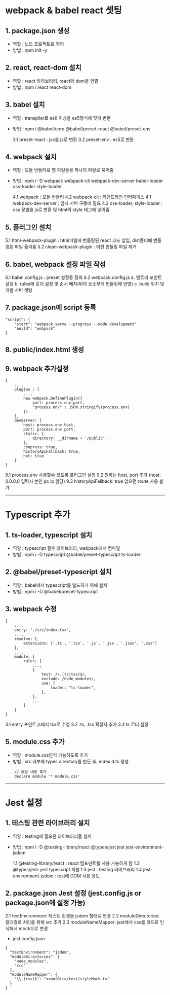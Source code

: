 # webpack & babel react 셋팅

## 1. package.json 생성

- 역할 : 노드 프로젝트로 정의
- 방법 : npm init -y

## 2. react, react-dom 설치

- 역할 : react 라이브러리, react와 dom을 연결
- 방법 : npm i react react-dom

## 3. babel 설치

- 역할 : transpiler로 es6 이상을 es5형식에 맞게 변환
- 방법 : npm i @babel/core @babel/preset-react @babel/preset-env

  3.1 preset-react : jsx를 js로 변환 3.2 preset-env : es5로 변환

## 4. webpack 설치

- 역할 : 모듈 번들러로 웹 파일들을 하나의 파일로 묶어줌
- 방법 : npm i -D webpack webpack-cli webpack-dev-server babel-loader css-loader style-loader

  4.1 webpack : 모듈 번들러 4.2 webpack-cli : 커맨드라인 인터페이스 4.1 webpack-dev-server : 임시 서버 구동에 필요 4.2 css-loader, style-loader : css 문법을 js로 변환 및 html의 style 태그에 넣어줌

## 5. 플러그인 설치

5.1 html-webpack-plugin : html파일에 번들링된 react 코드 삽입, dist폴더에 번들링된 파일 옮겨줌 5.2 clean-webpack-plugin : 이전 번들링 파일 제거

## 6. babel, webpack 설정 파일 작성

6.1 babel.config.js : preset 설정등 정의 6.2 webpack.config.js a. 엔트리 포인트 설정 b. rules에 로더 설정 및 순서 배치(뒤의 요소부터 번들링에 반영) c. build 위치 및 개발 서버 셋팅

## 7. package.json에 script 등록

```
"script": {
    "start": "webpack serve --progress --mode development"
    "build": "webpack"
}
```

## 8. public/index.html 생성

## 9. webpack 추가설정

```
{
    ...,
    plugins : [
        ...,
        new webpack.DefinePlugin({
            port: process.env.port,
            "process.env" : JSON.stringify(process.env)
        })
    ],
    devServer: {
        host: process.env.host,
        port: process.env.port,
        static: {
            directory: __dirname + '/public',
        },
        compress: true,
        historyApiFallback: true,
        hot: true
    }
}
```

9.1 process.env 사용할수 있도록 플러그인 설정 9.2 원하는 host, port 추가 (host: 0.0.0.0 입력시 본인 pc ip 할당) 9.3 historyApiFallback: true 없으면 route 사용 불가

---

# Typescript 추가

## 1. ts-loader, typescript 설치

- 역할 : typescript 필수 라이브러리, webpack에서 컴파일
- 방법 : npm i -D typescript @babel/preset-typescript ts-loader

## 2. @babel/preset-typescript 설치

- 역할 : babel에서 typescript를 빌드하기 위해 설치
- 방법 : npm i -D @babel/preset-typescript

## 3. webpack 수정

```
{
    ...,
    entry: './src/index.tsx',
    ...,
    resolve: {
        extensions: ['.ts', '.tsx', '.js', '.jsx', '.json', '.css']
    },
    ...,
    module: {
        rules: [
            ...,
            {
                test: /\.(ts|tsx)$/,
                exclude: /node_modules/,
                use: {
                    loader: "ts-loader",
                },
            },
            ...
        ]
    }
}
```

3.1 entry 포인트 js에서 tsx로 수정 3.2 .ts, .tsx 확장자 추가 3.3 ts 로더 설정

## 5. module.css 추가

- 역할 : module.css인식 가능하도록 추가
- 방법 : src 내부에 types directory를 만든 후, index.d.ts 생성

```
    // 해당 내용 추가
    declare module '*.module.css'
```

---

# Jest 설정

## 1. 테스팅 관련 라이브러리 설치

- 역할 : testing에 필요한 라이브러리들 설치
- 방법 : npm i -D @testing-library/react @types/jest jest jest-environment-jsdom

  1.1 @testing-library/react : react 컴포넌트를 사용 가능하게 함 1.2 @types/jest: jest typescript 지원 1.3 jest : testing 라이브러리 1.4 jest-environment-jsdom : test에 DOM 사용 용도

## 2. package.json Jest 설정 (jest.config.js or package.json에 설정 가능)

2.1 testEnvironment: 테스트 환경을 jsdom 형태로 변경 2.2 moduleDirectories: 절대경로 처리를 위해 src 추가 2.3 moduleNameMapper: jest에서 css를 코드로 인식해서 mock으로 변경

- jest.config.json

```
{
  "testEnvironment": "jsdom",
  "moduleDirectories": [
    "node_modules",
    "src"
  ],
  "moduleNameMapper": {
    "\\.(css)$": "<rootDir>/test/styleMock.ts"
  }
}
```
